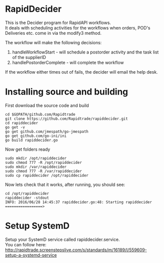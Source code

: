 # RapidDecider
This is the Decider program for RapidAPI workflows.  
It deals with scheduling activities for the workflows when orders, POD's Deliveries etc. come in via the modify3 method.  

The workflow will make the following decisions:  
1. handleWorkflowStart - will schedule a postorder activity and the task list of the supplierID  
2. handlePostorderComplete - will complete the workflow  

If the workflow either times out of fails, the decider will email the help desk.  

# Installing source and building  

First download the source code and build  
    
    cd $GOPATH/github.com/Rapidtrade  
    git clone https://github.com/Rapidtrade/rapiddecider.git  
    cd rapiddecider  
    go get -v  
    go get github.com/jmespath/go-jmespath  
    go get github.com/go-ini/ini  
    go build rapiddecider.go  
    
Now get folders ready  

    sudo mkdir /opt/rapiddecider  
    sudo chmod 777 -R /opt/rapiddecider
    sudo mkdir /var/rapiddecider  
    sudo chmod 777 -R /var/rapiddecider
    sudo cp rapiddecider /opt/rapiddecider
    
Now lets check that it works, after running, you should see:  

    cd /opt/rapiddecider
    rapiddecider -stdout
    INFO: 2016/06/28 14:45:37 rapiddecider.go:48: Starting rapiddecider =================>

# Setup SystemD  

Setup your SystemD service called rapiddecider.service.  
You can follow here: http://rapidtrade.screenstepslive.com/s/standards/m/16189/l/559609-setup-a-systemd-service
    
    
